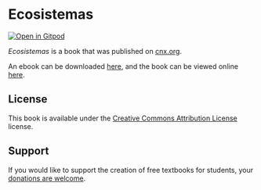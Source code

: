 # Ecosistemas

[![Open in Gitpod](https://gitpod.io/button/open-in-gitpod.svg)](https://gitpod.io/from-referrer/)

_Ecosistemas_ is a book that was published on [cnx.org](https://cnx.org/).

An ebook can be downloaded [here](https://github.com/cnx-user-books/cnxbook-ecosistemas/releases/latest), and the book can be viewed online [here](https://github.com/cnx-user-books/cnxbook-ecosistemas/releases/latest).

## License
This book is available under the [Creative Commons Attribution License](./LICENSE) license.

## Support
If you would like to support the creation of free textbooks for students, your [donations are welcome](https://riceconnect.rice.edu/donation/support-openstax-banner).
